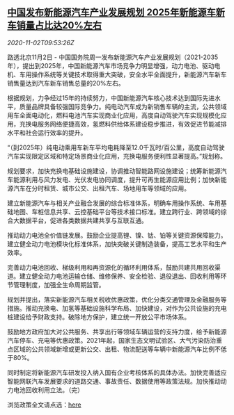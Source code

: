 <!--1604316203000-->
[中国发布新能源汽车产业发展规划 2025年新能源车新车销量占比达20%左右](https://cn.reuters.com/article/china-new-enr-autos-plan-1102-idCNKBS27I0YJ)
------

<div><i>2020-11-02T09:53:26Z</i></div><p>路透北京11月2日 - 中国国务院周一发布新能源汽车产业发展规划（2021-2035年），提出到2025年，中国新能源汽车市场竞争力明显增强，动力电池、驱动电机、车用操作系统等关键技术取得重大突破，安全水平全面提升，新能源汽车新车销售量达到汽车新车销售总量的20%左右。</p><p>根据规划，力争经过15年的持续努力，中国新能源汽车核心技术达到国际先进水平，质量品牌具备较强国际竞争力。纯电动汽车成为新销售车辆的主流，公共领域用车全面电动化，燃料电池汽车实现商业化应用，高度自动驾驶汽车实现规模化应用，充换电服务网络便捷高效，氢燃料供给体系建设稳步推进，有效促进节能减排水平和社会运行效率的提升。</p><p>“（到2025年）纯电动乘用车新车平均电耗降至12.0千瓦时/百公里，高度自动驾驶汽车实现限定区域和特定场景商业化应用，充换电服务便利性显著提高。”规划称。</p><p>规划要求，加快充换电基础设施建设，协调推动智能路网设施建设；统筹新能源汽车能源利用与风力发电、光伏发电协同调度，提升可再生能源应用比例；加快新能源汽车在分时租赁、城市公交、出租汽车、场地用车等领域的应用。</p><p>建立新能源汽车与相关产业融合发展的综合标准体系，明确车用操作系统、车用基础地图、车桩信息共享、云控基础平台等技术接口标准。建立跨行业、跨领域的综合大数据平台，促进各类数据共建共享与互联互通。</p><p>推动动力电池全价值链发展。鼓励企业提高锂、镍、钴、铂等关键资源保障能力。建立健全动力电池模块化标准体系，加快突破关键制造装备，提高工艺水平和生产效率。</p><p>完善动力电池回收、梯级利用和再资源化的循环利用体系，鼓励共建共用回收渠道。建立健全动力电池运输仓储、维修保养、安全检验、退役退出、回收利用等环节管理制度，加强全生命周期监管。</p><p>规划并提出，落实新能源汽车相关税收优惠政策，优化分类交通管理及金融服务等措施。推动充换电、加氢等基础设施科学布局、加快建设，对作为公共设施的充电桩建设给予财政支持。破除地方保护，建立统一开放公平市场体系。</p><p>鼓励地方政府加大对公共服务、共享出行等领域车辆运营的支持力度，给予新能源汽车停车、充电等优惠政策。2021年起，国家生态文明试验区、大气污染防治重点区域的公共领域新增或更新公交、出租、物流配送等车辆中新能源汽车比例不低于80%。</p><p>同时制定将新能源汽车研发投入纳入国有企业考核体系的具体办法。加快完善适应智能网联汽车发展要求的道路交通、事故责任、数据使用等政策法规。加快推动动力电池回收利用立法。（完）</p><p>浏览政策全文请点选：<a href="http://www.gov.cn/zhengce/content/2020-11/02/content_5556716.htm">here</a></p>
